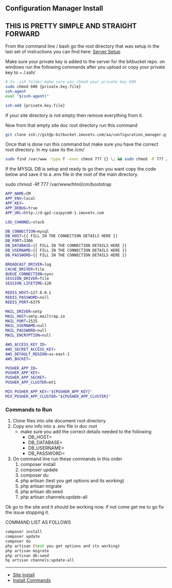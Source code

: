## Configuration Manager Install


<a name="section-1">

## THIS IS PRETTY SIMPLE AND STRAIGHT FORWARD

From the command line / bash go the root directory that was setup in the last set of instructions you can find here: [Server Setup](/docs/{{version}}/server-setup)

Make sure your private key is added to the server for the bitbucket repo. on windows run the following commands after you upload or copy your private key to ~ /.ssh/

```bash
# In .ssh folder make sure you chmod your private key 600
sudo chmod 600 {private.key.file}
ssh-agent
eval "$(ssh-agent)"

ssh-add {private.key.file}
```
If your site directory is not empty then remove everything from it. 

Now from that empty site doc root directory run this command

```bash
git clone ssh://git@p-bitbucket.imovetv.com/aa/configuration_manager.git ./
```
Once that is done run this command but make sure you have the correct root directory. In my case its the /cm/

```bash
sudo find /var/www -type f -exec chmod 777 {} \; && sudo chmod -R 777 /var/www/html/cm/storage

```


If the MYSQL DB is setup and ready to go then you want copy the code below and save it to a .env file in the root of the main directory.

sudo chmod -Rf 777 /var/www/html/cm/bootstrap




```bash
APP_NAME=CM
APP_ENV=local
APP_KEY=
APP_DEBUG=true
APP_URL=http://d-gp2-caipycm0-1.imovetv.com

LOG_CHANNEL=stack

DB_CONNECTION=mysql
DB_HOST={{ FILL IN THE CONNECTION DETAILS HERE }}
DB_PORT=3306
DB_DATABASE={{ FILL IN THE CONNECTION DETAILS HERE }}
DB_USERNAME={{ FILL IN THE CONNECTION DETAILS HERE }}
DB_PASSWORD={{ FILL IN THE CONNECTION DETAILS HERE }}

BROADCAST_DRIVER=log
CACHE_DRIVER=file
QUEUE_CONNECTION=sync
SESSION_DRIVER=file
SESSION_LIFETIME=120

REDIS_HOST=127.0.0.1
REDIS_PASSWORD=null
REDIS_PORT=6379

MAIL_DRIVER=smtp
MAIL_HOST=smtp.mailtrap.io
MAIL_PORT=2525
MAIL_USERNAME=null
MAIL_PASSWORD=null
MAIL_ENCRYPTION=null

AWS_ACCESS_KEY_ID=
AWS_SECRET_ACCESS_KEY=
AWS_DEFAULT_REGION=us-east-1
AWS_BUCKET=

PUSHER_APP_ID=
PUSHER_APP_KEY=
PUSHER_APP_SECRET=
PUSHER_APP_CLUSTER=mt1

MIX_PUSHER_APP_KEY="${PUSHER_APP_KEY}"
MIX_PUSHER_APP_CLUSTER="${PUSHER_APP_CLUSTER}"

```

<a name="section-2">

### Commands to Run
 
1. Clone files into site document root directory
2. Copy env info into a .env file in doc root
    * make sure you add the correct details needed to the following
        * DB_HOST=
        * DB_DATABASE=
        * DB_USERNAME=
        * DB_PASSWORD=
3.  On command line run these commands in this order
    1. composer install
    2. composer update
    3. composer du
    4. php artisan (test you get options and its working)
    5. php artisan migrate
    6. php artisan db:seed
    7. php artisan channels:update-all

Ok go to the site and it should be working now. if not come get me to go fix the issue stopping it.  

COMMAND LIST AS FOLLOWS
```bash 
composer install
composer update
composer du
php artisan (test you get options and its working)
php artisan migrate
php artisan db:seed
hp artisan channels:update-all
```









---
- [Site Install](#section-1)
- [Install Commands](#section-2)
